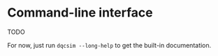 # Command-line interface

TODO

For now, just run `dqcsim --long-help` to get the built-in documentation.
